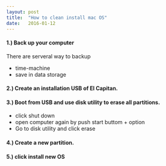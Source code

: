 ```yaml
---
layout: post
title:  "How to clean install mac OS"
date:   2016-01-12
---
```


#### 1.) Back up your computer

There are serveral way to backup
- time-machine
- save in data storage

#### 2.) Create an installation USB of El Capitan.

#### 3.) Boot from USB and use disk utility to erase all partitions.

- click shut down
- open computer again by push start buttom + option
- Go to disk utility and click erase

#### 4.) Create a new partition.

#### 5.) click install new OS
